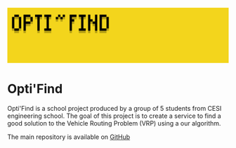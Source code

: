 ![Banner](https://github.com/CESI-A3-Projet-AlgoAvan-C-Group/.github/blob/main/images/optifind_banner.png)

# Opti'Find

Opti'Find is a school project produced by a group of 5 students from CESI engineering school. The goal of this project is to create a service to find a good solution to the Vehicle Routing Problem (VRP) using a our algorithm.

The main repository is available on [GitHub](https://github.com/CESI-A3-Projet-AlgoAvan-C-Group/OptiFind)
